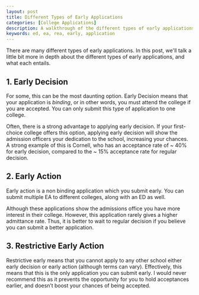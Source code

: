 ```yaml
---
layout: post
title: Different Types of Early Applications
categories: [College Applications]
description: A walkthrough of the different types of early applications, and what might work best for you.
keywords: ed, ea, rea, early, application
---
```


There are many different types of early applications. In this post, we'll talk a little bit more in depth about the different types of early applications, and what each entails.

## 1. Early Decision

For some, this can be the most daunting option. Early Decision means that your application is _binding_, or in other words, you must attend the college if you are accepted. You can only submit this type of application to one college.

Often, there is a strong advantage to applying early decision. If your first-choice college offers this option, applying early decision will show the admission officers your dedication to the school, increasing your chances. A strong example of this is Cornell, who has an acceptance rate of ~ 40% for early decision, compared to the ~ 15% acceptance rate for regular decision.

## 2. Early Action

Early action is a non binding application which you submit early. You can submit multiple EA to different colleges, along with an ED as well.

Although these applications show the admissions office you have more interest in their college. However, this application rarely gives a higher admittance rate. Thus, it is better to wait to regular decision if you believe you can submit a better application.

## 3. Restrictive Early Action

Restrictive early means that you cannot apply to any other school either early decision or early action (although terms can vary). Effectively, this means that this is the only application you can submit early. I would never recommend this as it prevents the opportunity for you to hold acceptances earlier, and doesn’t boost your chances of being accepted.